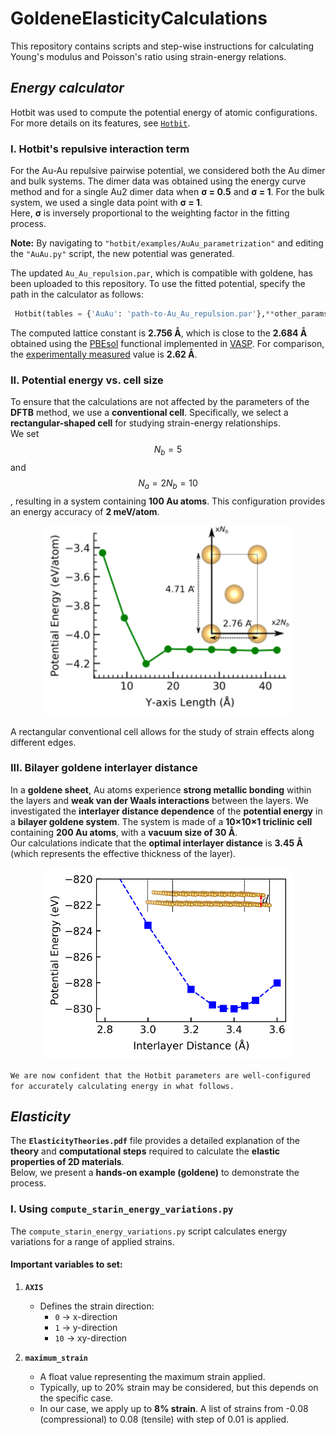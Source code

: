 # GoldeneElasticityCalculations
This repository contains scripts and step-wise instructions for calculating Young's modulus and Poisson's ratio using strain-energy relations.

## _Energy calculator_
Hotbit was used to compute the potential energy of atomic configurations. For more details on its features, see [`Hotbit`](https://github.com/pekkosk/hotbit).  

### I. Hotbit's repulsive interaction term
For the Au-Au repulsive pairwise potential, we considered both the Au dimer and bulk systems.
The dimer data was obtained using the energy curve method and for a single Au2 dimer data when **σ = 0.5** and **σ = 1**.
For the bulk system, we used a single data point with **σ = 1**.  
Here, **σ** is inversely proportional to the weighting factor in the fitting process.  

**Note:** By navigating to `"hotbit/examples/AuAu_parametrization"` and editing the `"AuAu.py"` script, the new potential was generated.

The updated `Au_Au_repulsion.par`, which is compatible with goldene, has been uploaded to this repository.
To use the fitted potential, specify the path in the calculator as follows:

```python
 Hotbit(tables = {'AuAu': 'path-to-Au_Au_repulsion.par'},**other_params)
```
The computed lattice constant is **2.756 &#197;**, which is close to the **2.684 &#197;** obtained using the [PBEsol](https://www.vasp.at/wiki/index.php/GGA) functional implemented in [VASP](https://www.vasp.at/).
For comparison, the [experimentally measured](https://www.nature.com/articles/s44160-024-00518-4) value is **2.62 &#197;**. 

### II. Potential energy vs. cell size
To ensure that the calculations are not affected by the parameters of the **DFTB** method, we use a **conventional cell**.
Specifically, we select a **rectangular-shaped cell** for studying strain-energy relationships.  
We set $$N_b = 5$$ and $$N_a = 2 N_b = 10$$, resulting in a system containing **100 Au atoms**.
This configuration provides an energy accuracy of **2 meV/atom**.

<p align="center">
  <img src="images/cellsize-energy-withunitcell.png" 
       alt="Cell Size vs. potential energy plot with a rectangular unit cell (top view)." 
       width="400">
</p>

A rectangular conventional cell allows for the study of strain effects along different edges.

### III. Bilayer goldene interlayer distance
In a **goldene sheet**, Au atoms experience **strong metallic bonding** within the layers and **weak van der Waals interactions** between the layers.
We investigated the **interlayer distance dependence** of the **potential energy** in a **bilayer goldene system**.
The system is made of a **10×10×1 triclinic cell** containing **200 Au atoms**, with a **vacuum size of 30 &#197;**.  
Our calculations indicate that the **optimal interlayer distance** is **3.45 &#197;** (which represents the effective thickness of the layer).

<p align="center">
  <img src="images/distance-energy-withcell.png" 
       alt="Interlayer distance vs. potential energy." 
       width="400">
</p>

`We are now confident that the Hotbit parameters are well-configured for accurately calculating energy in what follows.`

## _Elasticity_
The **`ElasticityTheories.pdf`** file provides a detailed explanation of the **theory** and **computational steps** required to calculate the **elastic properties of 2D materials**.  
Below, we present a **hands-on example (goldene)** to demonstrate the process.

### I. Using `compute_starin_energy_variations.py`

The `compute_starin_energy_variations.py` script calculates energy variations for a range of applied strains. 

#### Important variables to set:
1. **`AXIS`**  
   - Defines the strain direction:  
     - `0` → x-direction  
     - `1` → y-direction  
     - `10` → xy-direction  

2. **`maximum_strain`**  
   - A float value representing the maximum strain applied.  
   - Typically, up to 20% strain may be considered, but this depends on the specific case.  
   - In our case, we apply up to **8% strain**. A list of strains from -0.08 (compressional) to 0.08 (tensile) with step of 0.01 is applied.





